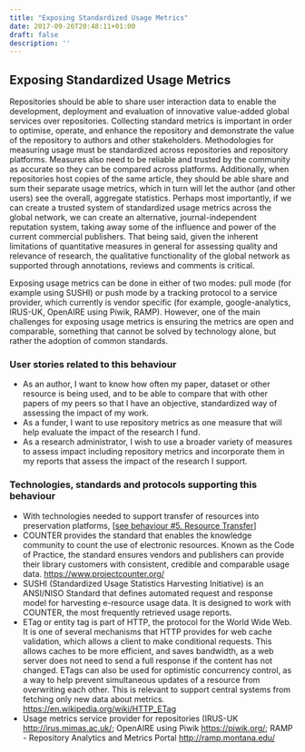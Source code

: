 ```yaml
---
title: "Exposing Standardized Usage Metrics"
date: 2017-09-26T20:48:11+01:00
draft: false
description: ''
---
```


## Exposing Standardized Usage Metrics
Repositories should be able to share user interaction data to enable the development, deployment and evaluation of innovative value-added global services over repositories. Collecting standard metrics is important in order to optimise, operate, and enhance the repository and demonstrate the value of the repository to authors and other stakeholders. Methodologies for measuring usage must be standardized across repositories and repository platforms. Measures also need to be reliable and trusted by the community as accurate so they can be compared across platforms. Additionally, when repositories host copies of the same article, they should be able share and sum their separate usage metrics, which in turn will let the author (and other users) see the overall, aggregate statistics.  Perhaps most importantly, if we can create a trusted system of standardized usage metrics across the global network, we can create an alternative, journal-independent reputation system, taking away some of the influence and power of the current commercial publishers. That being said, given the inherent limitations of quantitative measures in general for assessing quality and relevance of research, the qualitative functionality of the global network as supported through annotations, reviews and comments is critical.

Exposing usage metrics can be done in either of two modes: pull mode (for example using SUSHI) or push mode by a tracking protocol to a service provider, which currently is vendor specific (for example, google-analytics, IRUS-UK, OpenAIRE using Piwik, RAMP). However, one of the main challenges for exposing usage metrics is ensuring the metrics are open and comparable, something that cannot be solved by technology alone, but rather the adoption of common standards.


### User stories related to this behaviour
* As an author, I want to know how often my paper, dataset or other resource is being used, and to be able to compare that with other papers of my peers so that I have an objective, standardized way of assessing the impact of my work.
* As a funder, I want to use repository metrics as one measure that will help evaluate the impact of the research I fund.
* As a research administrator, I wish to use a broader variety of measures to assess impact including repository metrics and incorporate them in my reports that assess the impact of the research I support. 


### Technologies, standards and protocols supporting this behaviour
* With technologies needed to support transfer of resources into preservation platforms, [[see behaviour #5. Resource Transfer](/behaviour/resource-transfer/)]
* COUNTER provides the standard that enables the knowledge community to count the use of electronic resources. Known as the Code of Practice, the standard ensures vendors and publishers can provide their library customers with consistent, credible and comparable usage data. https://www.projectcounter.org/
* SUSHI (Standardized Usage Statistics Harvesting Initiative) is an ANSI/NISO Standard that defines automated request and response model for harvesting e-resource usage data. It is designed to work with COUNTER, the most frequently retrieved usage reports.
* ETag or entity tag is part of HTTP, the protocol for the World Wide Web. It is one of several mechanisms that HTTP provides for web cache validation, which allows a client to make conditional requests. This allows caches to be more efficient, and saves bandwidth, as a web server does not need to send a full response if the content has not changed. ETags can also be used for optimistic concurrency control, as a way to help prevent simultaneous updates of a resource from overwriting each other. This is relevant to support central systems from fetching only new data about metrics. https://en.wikipedia.org/wiki/HTTP_ETag
* Usage metrics service provider for repositories (IRUS-UK http://irus.mimas.ac.uk/; OpenAIRE using Piwik https://piwik.org/; RAMP - Repository Analytics and Metrics Portal http://ramp.montana.edu/

